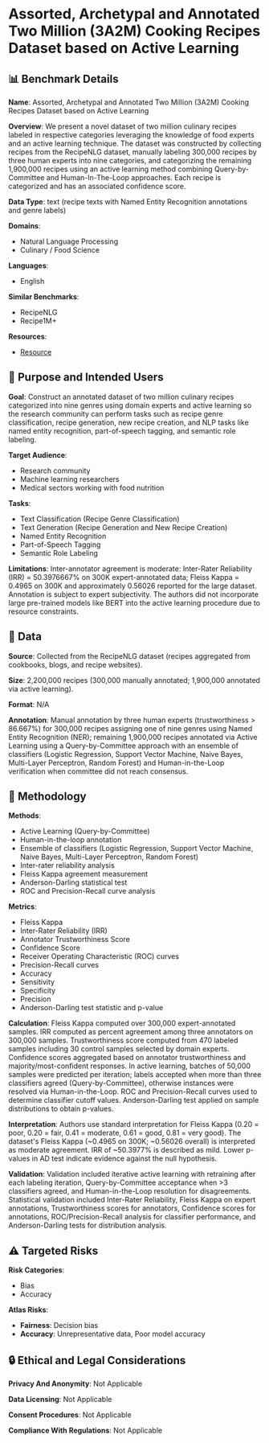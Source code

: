# Assorted, Archetypal and Annotated Two Million (3A2M) Cooking Recipes Dataset based on Active Learning

## 📊 Benchmark Details

**Name**: Assorted, Archetypal and Annotated Two Million (3A2M) Cooking Recipes Dataset based on Active Learning

**Overview**: We present a novel dataset of two million culinary recipes labeled in respective categories leveraging the knowledge of food experts and an active learning technique. The dataset was constructed by collecting recipes from the RecipeNLG dataset, manually labeling 300,000 recipes by three human experts into nine categories, and categorizing the remaining 1,900,000 recipes using an active learning method combining Query-by-Committee and Human-In-The-Loop approaches. Each recipe is categorized and has an associated confidence score.

**Data Type**: text (recipe texts with Named Entity Recognition annotations and genre labels)

**Domains**:
- Natural Language Processing
- Culinary / Food Science

**Languages**:
- English

**Similar Benchmarks**:
- RecipeNLG
- Recipe1M+

**Resources**:
- [Resource](https://tinyurl.com/3zu4778y)

## 🎯 Purpose and Intended Users

**Goal**: Construct an annotated dataset of two million culinary recipes categorized into nine genres using domain experts and active learning so the research community can perform tasks such as recipe genre classification, recipe generation, new recipe creation, and NLP tasks like named entity recognition, part-of-speech tagging, and semantic role labeling.

**Target Audience**:
- Research community
- Machine learning researchers
- Medical sectors working with food nutrition

**Tasks**:
- Text Classification (Recipe Genre Classification)
- Text Generation (Recipe Generation and New Recipe Creation)
- Named Entity Recognition
- Part-of-Speech Tagging
- Semantic Role Labeling

**Limitations**: Inter-annotator agreement is moderate: Inter-Rater Reliability (IRR) = 50.3976667% on 300K expert-annotated data; Fleiss Kappa = 0.4965 on 300K and approximately 0.56026 reported for the large dataset. Annotation is subject to expert subjectivity. The authors did not incorporate large pre-trained models like BERT into the active learning procedure due to resource constraints.

## 💾 Data

**Source**: Collected from the RecipeNLG dataset (recipes aggregated from cookbooks, blogs, and recipe websites).

**Size**: 2,200,000 recipes (300,000 manually annotated; 1,900,000 annotated via active learning).

**Format**: N/A

**Annotation**: Manual annotation by three human experts (trustworthiness > 86.667%) for 300,000 recipes assigning one of nine genres using Named Entity Recognition (NER); remaining 1,900,000 recipes annotated via Active Learning using a Query-by-Committee approach with an ensemble of classifiers (Logistic Regression, Support Vector Machine, Naive Bayes, Multi-Layer Perceptron, Random Forest) and Human-in-the-Loop verification when committee did not reach consensus.

## 🔬 Methodology

**Methods**:
- Active Learning (Query-by-Committee)
- Human-in-the-loop annotation
- Ensemble of classifiers (Logistic Regression, Support Vector Machine, Naive Bayes, Multi-Layer Perceptron, Random Forest)
- Inter-rater reliability analysis
- Fleiss Kappa agreement measurement
- Anderson-Darling statistical test
- ROC and Precision-Recall curve analysis

**Metrics**:
- Fleiss Kappa
- Inter-Rater Reliability (IRR)
- Annotator Trustworthiness Score
- Confidence Score
- Receiver Operating Characteristic (ROC) curves
- Precision-Recall curves
- Accuracy
- Sensitivity
- Specificity
- Precision
- Anderson-Darling test statistic and p-value

**Calculation**: Fleiss Kappa computed over 300,000 expert-annotated samples. IRR computed as percent agreement among three annotators on 300,000 samples. Trustworthiness score computed from 470 labeled samples including 30 control samples selected by domain experts. Confidence scores aggregated based on annotator trustworthiness and majority/most-confident responses. In active learning, batches of 50,000 samples were predicted per iteration; labels accepted when more than three classifiers agreed (Query-by-Committee), otherwise instances were resolved via Human-in-the-Loop. ROC and Precision-Recall curves used to determine classifier cutoff values. Anderson-Darling test applied on sample distributions to obtain p-values.

**Interpretation**: Authors use standard interpretation for Fleiss Kappa (0.20 = poor, 0.20 = fair, 0.41 = moderate, 0.61 = good, 0.81 = very good). The dataset's Fleiss Kappa (~0.4965 on 300K; ~0.56026 overall) is interpreted as moderate agreement. IRR of ~50.3977% is described as mild. Lower p-values in AD test indicate evidence against the null hypothesis.

**Validation**: Validation included iterative active learning with retraining after each labeling iteration, Query-by-Committee acceptance when >3 classifiers agreed, and Human-in-the-Loop resolution for disagreements. Statistical validation included Inter-Rater Reliability, Fleiss Kappa on expert annotations, Trustworthiness scores for annotators, Confidence scores for annotations, ROC/Precision-Recall analysis for classifier performance, and Anderson-Darling tests for distribution analysis.

## ⚠️ Targeted Risks

**Risk Categories**:
- Bias
- Accuracy

**Atlas Risks**:
- **Fairness**: Decision bias
- **Accuracy**: Unrepresentative data, Poor model accuracy

## 🔒 Ethical and Legal Considerations

**Privacy And Anonymity**: Not Applicable

**Data Licensing**: Not Applicable

**Consent Procedures**: Not Applicable

**Compliance With Regulations**: Not Applicable
